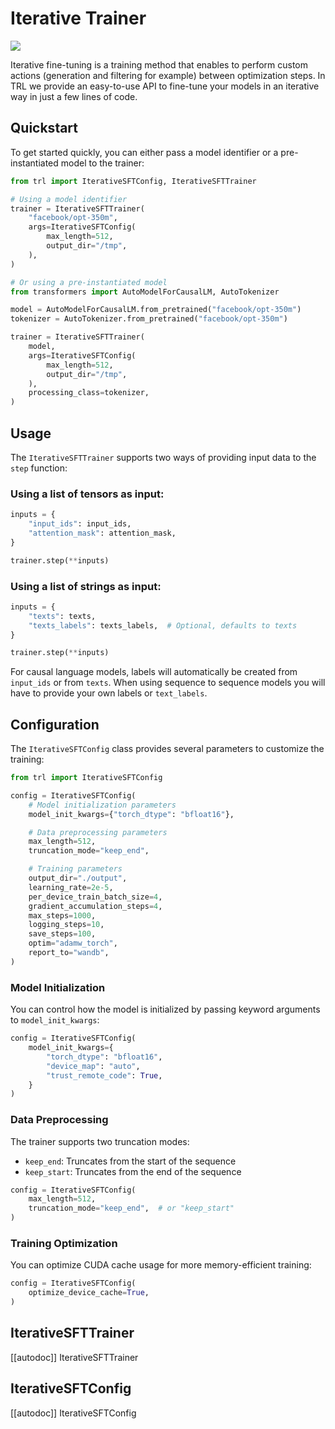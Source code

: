 # Iterative Trainer

[![](https://img.shields.io/badge/All_models-Iterative_SFT-blue)](https://huggingface.co/models?other=iterative-sft,trl)

Iterative fine-tuning is a training method that enables to perform custom actions (generation and filtering for example) between optimization steps. In TRL we provide an easy-to-use API to fine-tune your models in an iterative way in just a few lines of code.

## Quickstart

To get started quickly, you can either pass a model identifier or a pre-instantiated model to the trainer:

```python
from trl import IterativeSFTConfig, IterativeSFTTrainer

# Using a model identifier
trainer = IterativeSFTTrainer(
    "facebook/opt-350m",
    args=IterativeSFTConfig(
        max_length=512,
        output_dir="/tmp",
    ),
)

# Or using a pre-instantiated model
from transformers import AutoModelForCausalLM, AutoTokenizer

model = AutoModelForCausalLM.from_pretrained("facebook/opt-350m")
tokenizer = AutoTokenizer.from_pretrained("facebook/opt-350m")

trainer = IterativeSFTTrainer(
    model,
    args=IterativeSFTConfig(
        max_length=512,
        output_dir="/tmp",
    ),
    processing_class=tokenizer,
)
```

## Usage

The `IterativeSFTTrainer` supports two ways of providing input data to the `step` function:

### Using a list of tensors as input:

```python
inputs = {
    "input_ids": input_ids,
    "attention_mask": attention_mask,
}

trainer.step(**inputs)
```

### Using a list of strings as input:

```python
inputs = {
    "texts": texts,
    "texts_labels": texts_labels,  # Optional, defaults to texts
}

trainer.step(**inputs)
```

For causal language models, labels will automatically be created from `input_ids` or from `texts`. When using sequence to sequence models you will have to provide your own labels or `text_labels`.

## Configuration

The `IterativeSFTConfig` class provides several parameters to customize the training:

```python
from trl import IterativeSFTConfig

config = IterativeSFTConfig(
    # Model initialization parameters
    model_init_kwargs={"torch_dtype": "bfloat16"},

    # Data preprocessing parameters
    max_length=512,
    truncation_mode="keep_end",

    # Training parameters
    output_dir="./output",
    learning_rate=2e-5,
    per_device_train_batch_size=4,
    gradient_accumulation_steps=4,
    max_steps=1000,
    logging_steps=10,
    save_steps=100,
    optim="adamw_torch",
    report_to="wandb",
)
```

### Model Initialization

You can control how the model is initialized by passing keyword arguments to `model_init_kwargs`:

```python
config = IterativeSFTConfig(
    model_init_kwargs={
        "torch_dtype": "bfloat16",
        "device_map": "auto",
        "trust_remote_code": True,
    }
)
```

### Data Preprocessing

The trainer supports two truncation modes:

- `keep_end`: Truncates from the start of the sequence
- `keep_start`: Truncates from the end of the sequence

```python
config = IterativeSFTConfig(
    max_length=512,
    truncation_mode="keep_end",  # or "keep_start"
)
```

### Training Optimization

You can optimize CUDA cache usage for more memory-efficient training:

```python
config = IterativeSFTConfig(
    optimize_device_cache=True,
)
```

## IterativeSFTTrainer

[[autodoc]] IterativeSFTTrainer

## IterativeSFTConfig

[[autodoc]] IterativeSFTConfig
